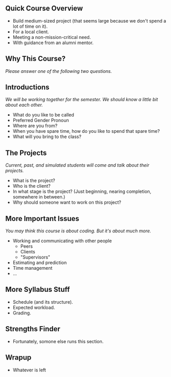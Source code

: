 Quick Course Overview
---------------------

* Build medium-sized project (that seems large because we don't spend
  a lot of time on it).
* For a local client.
* Meeting a non-mission-critical need.
* With guidance from an alumni mentor.

Why This Course?
----------------

*Please answer one of the following two questions.*

Introductions
-------------

*We will be working together for the semester.  We should know a little
bit about each other.*

* What do you like to be called
* Preferred Gender Pronoun
* Where are you from?
* When you have spare time, how do you like to spend that spare time?
* What will you bring to the class?

The Projects
------------

*Current, past, and simulated students will come and talk about their
projects.*

* What is the project?
* Who is the client?
* In what stage is the project?  (Just beginning, nearing completion,
  somewhere in between.)
* Why should someone want to work on this project?

More Important Issues
---------------------

*You may think this course is about coding.  But it's about much more.*

* Working and communicating with other people
    * Peers
    * Clients
    * "Supervisors"
* Estimating and prediction
* Time management
* ...

More Syllabus Stuff
-------------------

* Schedule (and its structure).
* Expected workload.
* Grading.

Strengths Finder
----------------

* Fortunately, somone else runs this section.

Wrapup
------

* Whatever is left

